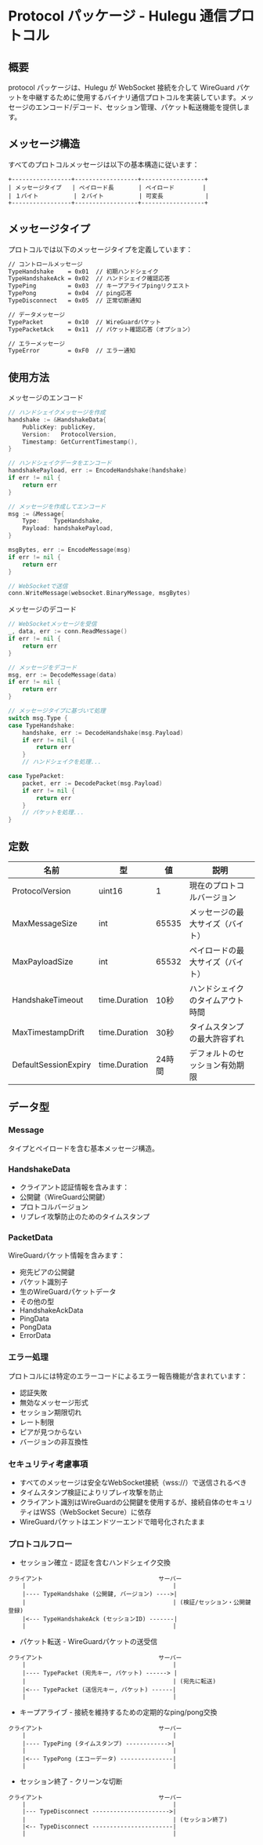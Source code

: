 # Protocol パッケージ - Hulegu 通信プロトコル
## 概要
protocol パッケージは、Hulegu が WebSocket 接続を介して WireGuard パケットを中継するために使用するバイナリ通信プロトコルを実装しています。メッセージのエンコード/デコード、セッション管理、パケット転送機能を提供します。

## メッセージ構造
すべてのプロトコルメッセージは以下の基本構造に従います：
```
+-----------------+------------------+------------------+
| メッセージタイプ   | ペイロード長       | ペイロード        |
| １バイト          | ２バイト          | 可変長            |
+-----------------+------------------+------------------+
```

## メッセージタイプ
プロトコルでは以下のメッセージタイプを定義しています：
```markdown
// コントロールメッセージ
TypeHandshake    = 0x01  // 初期ハンドシェイク
TypeHandshakeAck = 0x02  // ハンドシェイク確認応答
TypePing         = 0x03  // キープアライブpingリクエスト
TypePong         = 0x04  // ping応答
TypeDisconnect   = 0x05  // 正常切断通知

// データメッセージ
TypePacket       = 0x10  // WireGuardパケット
TypePacketAck    = 0x11  // パケット確認応答（オプション）

// エラーメッセージ
TypeError        = 0xF0  // エラー通知
```

## 使用方法
メッセージのエンコード
```go
// ハンドシェイクメッセージを作成
handshake := &HandshakeData{
    PublicKey: publicKey,
    Version:   ProtocolVersion,
    Timestamp: GetCurrentTimestamp(),
}

// ハンドシェイクデータをエンコード
handshakePayload, err := EncodeHandshake(handshake)
if err != nil {
    return err
}

// メッセージを作成してエンコード
msg := &Message{
    Type:    TypeHandshake,
    Payload: handshakePayload,
}

msgBytes, err := EncodeMessage(msg)
if err != nil {
    return err
}

// WebSocketで送信
conn.WriteMessage(websocket.BinaryMessage, msgBytes)
```
メッセージのデコード
```go
// WebSocketメッセージを受信
_, data, err := conn.ReadMessage()
if err != nil {
    return err
}

// メッセージをデコード
msg, err := DecodeMessage(data)
if err != nil {
    return err
}

// メッセージタイプに基づいて処理
switch msg.Type {
case TypeHandshake:
    handshake, err := DecodeHandshake(msg.Payload)
    if err != nil {
        return err
    }
    // ハンドシェイクを処理...

case TypePacket:
    packet, err := DecodePacket(msg.Payload)
    if err != nil {
        return err
    }
    // パケットを処理...
}
```
## 定数
| 名前 | 型 | 値 | 説明 |
|------|------|-------|-------------|
| ProtocolVersion | uint16 | 1 | 現在のプロトコルバージョン |
| MaxMessageSize | int | 65535 | メッセージの最大サイズ（バイト） |
| MaxPayloadSize | int | 65532 | ペイロードの最大サイズ（バイト） |
| HandshakeTimeout | time.Duration | 10秒 | ハンドシェイクのタイムアウト時間 |
| MaxTimestampDrift | time.Duration | 30秒 | タイムスタンプの最大許容ずれ |
| DefaultSessionExpiry | time.Duration | 24時間 | デフォルトのセッション有効期限 |

## データ型
### Message
タイプとペイロードを含む基本メッセージ構造。

### HandshakeData
- クライアント認証情報を含みます：
- 公開鍵（WireGuard公開鍵）
- プロトコルバージョン
- リプレイ攻撃防止のためのタイムスタンプ

### PacketData
WireGuardパケット情報を含みます：

- 宛先ピアの公開鍵
- パケット識別子
- 生のWireGuardパケットデータ
- その他の型
- HandshakeAckData
- PingData
- PongData
- ErrorData

### エラー処理
プロトコルには特定のエラーコードによるエラー報告機能が含まれています：
- 認証失敗
- 無効なメッセージ形式
- セッション期限切れ
- レート制限
- ピアが見つからない
- バージョンの非互換性

### セキュリティ考慮事項
- すべてのメッセージは安全なWebSocket接続（wss://）で送信されるべき
- タイムスタンプ検証によりリプレイ攻撃を防止
- クライアント識別はWireGuardの公開鍵を使用するが、接続自体のセキュリティはWSS（WebSocket Secure）に依存
- WireGuardパケットはエンドツーエンドで暗号化されたまま

### プロトコルフロー
- セッション確立 - 認証を含むハンドシェイク交換
```
クライアント                                 サーバー
    |                                          |
    |---- TypeHandshake (公開鍵, バージョン) ---->|
    |                                          | (検証/セッション・公開鍵登録)
    |<--- TypeHandshakeAck (セッションID) -------|
    |                                          |
```
- パケット転送 - WireGuardパケットの送受信
```
クライアント                                 サーバー
    |                                          |
    |---- TypePacket (宛先キー, パケット) ------> |
    |                                          | (宛先に転送)
    |<--- TypePacket (送信元キー, パケット) ------|
    |                                          |
```
- キープアライブ - 接続を維持するための定期的なping/pong交換
```
クライアント                                 サーバー
    |                                          |
    |---- TypePing (タイムスタンプ) ------------>|
    |                                          |
    |<--- TypePong (エコーデータ) ---------------|
    |                                          |
```
- セッション終了 - クリーンな切断
```
クライアント                                 サーバー
    |                                          |
    |--- TypeDisconnect ---------------------->|
    |                                          | (セッション終了)
    |<-- TypeDisconnect -----------------------|
    |                                          |
```
